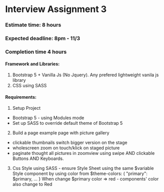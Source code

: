 # Interview Assignment 3
### Estimate time: 8 hours
### Expected deadline: 8pm - 11/3
### Completion time 4 hours

#### Framework and Libraries:
1. Bootstrap 5 + Vanilla Js (No Jquery). Any prefered lightweight vanila js library
2. CSS using SASS

#### Requirements:
1. Setup Project 
  - Bootstrap 5 - using Modules mode
  - Set up SASS to override default theme of Bootstrap 5
2. Build a page example page with picture gallery
  - clickable thumbnails switch bigger version on the stage
  - wholescreen zoom on touch/klick on staged picture
  - paginate thought all pictures in zoomview using swipe AND clickable Buttons AND Keyboards.
3. Css Style using SASS - ensure Style Sheet using the same $variable
  Style component by using color from
  $theme-colors: ( "primary": $primary,
  ...
  }
  When change $primary color => red - components' color also change to Red
